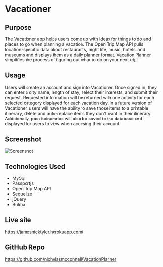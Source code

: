 # Vacationer

## Purpose

The Vacationer app helps users come up with ideas for things to do and places to go when planning a vacation.  The Open Trip Map API pulls location-specific data about restaurants, night life, music, hotels, and museums and displays them as a daily planner format. Vacation Planner simplifies the process of figuring out what to do on your next trip!

## Usage

Users will create an account and sign into Vacationer.  Once signed in, they can enter a city name, length of stay, select their interests, and submit their request. Requested information will be returned with one activity for each selected category displayed for each vacation day.  In a future version of Vacationer, users will have the ability to save those items to a printable itinerary, delete and auto-replace items they don't want in their itinerary. Additionally, past iteineraries will also be saved to the database and displayed for users to view when accesing their account.

## Screenshot

![Screenshot](public/img/vacationer.gif)

## Technologies Used
  * MySql
  * Passportjs
  * Open Trip Map API
  * Sequelize
  * jQuery
  * Bulma

## Live site

https://jamesnicktyler.herokuapp.com/


## GitHub Repo

https://github.com/nicholasmcconnell/VacationPlanner

